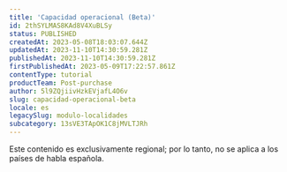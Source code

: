 ```yaml
---
title: 'Capacidad operacional (Beta)'
id: 2thSYLMAS8KAd8V4XuBLSy
status: PUBLISHED
createdAt: 2023-05-08T18:03:07.644Z
updatedAt: 2023-11-10T14:30:59.281Z
publishedAt: 2023-11-10T14:30:59.281Z
firstPublishedAt: 2023-05-09T17:22:57.861Z
contentType: tutorial
productTeam: Post-purchase
author: 5l9ZQjiivHzkEVjafL4O6v
slug: capacidad-operacional-beta
locale: es
legacySlug: modulo-localidades
subcategory: 13sVE3TApOK1C8jMVLTJRh
---
```


<div class="alert alert-warning" role="alert">
Este contenido es exclusivamente regional; por lo tanto, no se aplica a los países de habla española.
</div>
